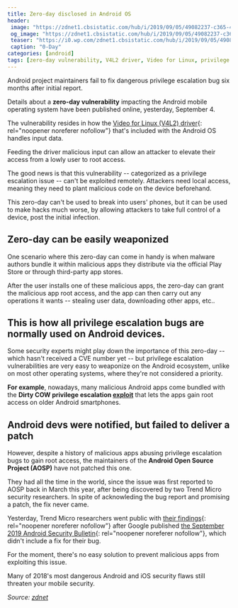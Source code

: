 ```yaml
---
title: Zero-day disclosed in Android OS
header:
 image: "https://zdnet1.cbsistatic.com/hub/i/2019/09/05/49082237-c365-4baa-87ff-b2b6c0426452/1a6cf3bec7821fd176ee05d1e2b37be8/android-vulnerability.jpg"
 og_image: "https://zdnet1.cbsistatic.com/hub/i/2019/09/05/49082237-c365-4baa-87ff-b2b6c0426452/1a6cf3bec7821fd176ee05d1e2b37be8/android-vulnerability.jpg"
 teaser: "https://i0.wp.com/zdnet1.cbsistatic.com/hub/i/2019/09/05/49082237-c365-4baa-87ff-b2b6c0426452/1a6cf3bec7821fd176ee05d1e2b37be8/android-vulnerability.jpg?resize=460,320"
 caption: "0-Day"
categories: [android]
tags: [zero-day vulnerability, V4L2 driver, Video for Linux, privilege escalation]
---
```

Android project maintainers fail to fix dangerous privilege escalation bug six months after initial report.

Details about a **zero-day vulnerability** impacting the Android mobile operating system have been published online, yesterday, September 4.

The vulnerability resides in how the [Video for Linux (V4L2) driver](https://www.linuxtv.org/downloads/legacy/video4linux/v4l2dwgNew.html){: rel="noopener noreferer nofollow"} that's included with the Android OS handles input data.

Feeding the driver malicious input can allow an attacker to elevate their access from a lowly user to root access.

The good news is that this vulnerability -- categorized as a privilege escalation issue -- can't be exploited remotely. Attackers need local access, meaning they need to plant malicious code on the device beforehand.

This zero-day can't be used to break into users' phones, but it can be used to make hacks much worse, by allowing attackers to take full control of a device, post the initial infection.

## Zero-day can be easily weaponized

One scenario where this zero-day can come in handy is when malware authors bundle it within malicious apps they distribute via the official Play Store or through third-party app stores.

After the user installs one of these malicious apps, the zero-day can grant the malicious app root access, and the app can then carry out any operations it wants -- stealing user data, downloading other apps, etc..

## This is how all privilege escalation bugs are normally used on Android devices.

Some security experts might play down the importance of this zero-day -- which hasn't received a CVE number yet -- but privilege escalation vulnerabilities are very easy to weaponize on the Android ecosystem, unlike on most other operating systems, where they're not considered a priority.

**For example**, nowadays, many malicious Android apps come bundled with the **Dirty COW privilege escalation [exploit](https://dirtycow.ninja)** that lets the apps gain root access on older Android smartphones.

## Android devs were notified, but failed to deliver a patch

However, despite a history of malicious apps abusing privilege escalation bugs to gain root access, the maintainers of the **Android Open Source Project (AOSP)** have not patched this one.

They had all the time in the world, since the issue was first reported to AOSP back in March this year, after being discovered by two Trend Micro security researchers. In spite of acknowleding the bug report and promising a patch, the fix never came.

Yesterday, Trend Micro researchers went public with [their findings](https://www.zerodayinitiative.com/advisories/ZDI-19-780/){: rel="noopener noreferer nofollow"} after Google published [the September 2019 Android Security Bulletin](https://source.android.com/security/bulletin/2019-09-01.html){: rel="noopener noreferer nofollow"}, which didn't include a fix for their bug.

For the moment, there's no easy solution to prevent malicious apps from exploiting this issue.

Many of 2018's most dangerous Android and iOS security flaws still threaten your mobile security.

_Source: [zdnet](https://www.zdnet.com/google-amp/article/zero-day-disclosed-in-android-os/)_
